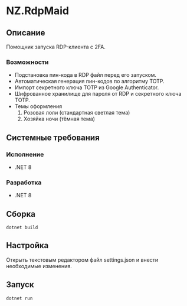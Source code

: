 # NZ.RdpMaid

## Описание

Помощник запуска RDP-клиента с 2FA.

### Возможности

- Подстановка пин-кода в RDP файл перед его запуском.
- Автоматическая генерация пин-кодов по алгоритму TOTP.
- Импорт секретного ключа TOTP из Google Authenticator.
- Шифрованное хранилище для пароля от RDP и секретного ключа TOTP.
- Темы оформления
  1. Розовая лоли (стандартная светлая тема)
  2. Хозяйка ночи (тёмная тема)

## Системные требования

### Исполнение

- .NET 8

### Разработка

- .NET 8

## Сборка

```script=powershell
dotnet build
```

## Настройка

Открыть текстовым редактором файл settings.json и внести необходимые изменения.

## Запуск

```script=powershell
dotnet run
```
